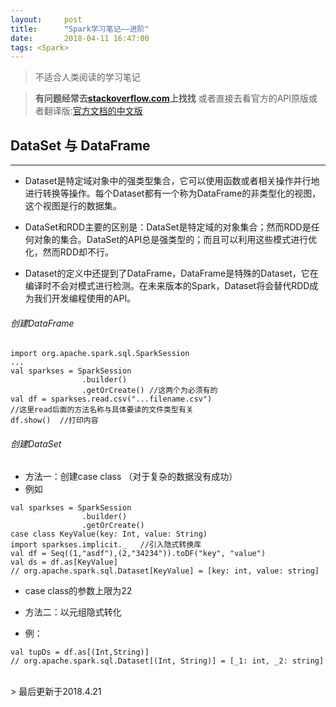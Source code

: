 ```yaml
---
layout:     post
title:      "Spark学习笔记——进阶"
date:       2018-04-11 16:47:00
tags: <Spark>
---
```

> 不适合人类阅读的学习笔记

> **有问题经常去[stackoverflow.com](https://stackoverflow.com/)上找找**
> 或者直接去看官方的API原版或者翻译版:[官方文档的中文版](http://spark.apachecn.org/)


## DataSet 与 DataFrame
---

- Dataset是特定域对象中的强类型集合，它可以使用函数或者相关操作并行地进行转换等操作。每个Dataset都有一个称为DataFrame的非类型化的视图，这个视图是行的数据集。

- DataSet和RDD主要的区别是：DataSet是特定域的对象集合；然而RDD是任何对象的集合。DataSet的API总是强类型的；而且可以利用这些模式进行优化，然而RDD却不行。

- Dataset的定义中还提到了DataFrame，DataFrame是特殊的Dataset，它在编译时不会对模式进行检测。在未来版本的Spark，Dataset将会替代RDD成为我们开发编程使用的API。

###### 创建DataFrame
```
import org.apache.spark.sql.SparkSession
...
val sparkses = SparkSession
				.builder()
                .getOrCreate() //这两个为必须有的
val df = sparkses.read.csv("...filename.csv")
//这里read后面的方法名称与具体要读的文件类型有关
df.show()  //打印内容
```

###### 创建DataSet

-  方法一：创建case class （对于复杂的数据没有成功）
- 例如
```
val sparkses = SparkSession
				.builder()
                .getOrCreate()
case class KeyValue(key: Int, value: String)
import sparkses.implicit._   //引入隐式转换库
val df = Seq((1,"asdf"),(2,"34234")).toDF("key", "value")
val ds = df.as[KeyValue]
// org.apache.spark.sql.Dataset[KeyValue] = [key: int, value: string]
```

- case class的参数上限为22

- 方法二：以元组隐式转化
- 例：
```
val tupDs = df.as[(Int,String)]
// org.apache.spark.sql.Dataset[(Int, String)] = [_1: int, _2: string]
```




<br>
> 最后更新于2018.4.21
